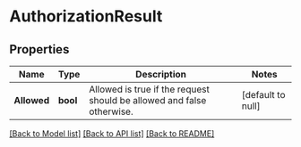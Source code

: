 # AuthorizationResult

## Properties
Name | Type | Description | Notes
------------ | ------------- | ------------- | -------------
**Allowed** | **bool** | Allowed is true if the request should be allowed and false otherwise. | [default to null]

[[Back to Model list]](../README.md#documentation-for-models) [[Back to API list]](../README.md#documentation-for-api-endpoints) [[Back to README]](../README.md)


